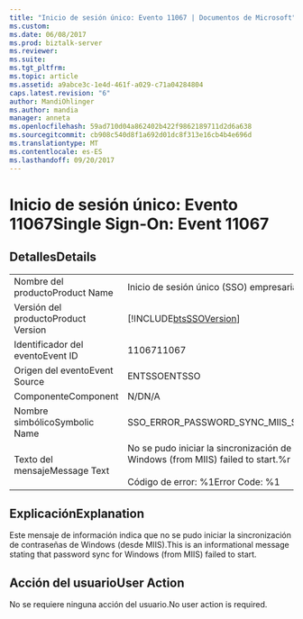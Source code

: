 ```yaml
---
title: "Inicio de sesión único: Evento 11067 | Documentos de Microsoft"
ms.custom: 
ms.date: 06/08/2017
ms.prod: biztalk-server
ms.reviewer: 
ms.suite: 
ms.tgt_pltfrm: 
ms.topic: article
ms.assetid: a9abce3c-1e4d-461f-a029-c71a04284804
caps.latest.revision: "6"
author: MandiOhlinger
ms.author: mandia
manager: anneta
ms.openlocfilehash: 59ad710d04a862402b422f9862189711d2d6a638
ms.sourcegitcommit: cb908c540d8f1a692d01dc8f313e16cb4b4e696d
ms.translationtype: MT
ms.contentlocale: es-ES
ms.lasthandoff: 09/20/2017
---
```

# <a name="single-sign-on-event-11067"></a><span data-ttu-id="696a3-102">Inicio de sesión único: Evento 11067</span><span class="sxs-lookup"><span data-stu-id="696a3-102">Single Sign-On: Event 11067</span></span>
## <a name="details"></a><span data-ttu-id="696a3-103">Detalles</span><span class="sxs-lookup"><span data-stu-id="696a3-103">Details</span></span>  
  
|||  
|-|-|  
|<span data-ttu-id="696a3-104">Nombre del producto</span><span class="sxs-lookup"><span data-stu-id="696a3-104">Product Name</span></span>|<span data-ttu-id="696a3-105">Inicio de sesión único (SSO) empresarial</span><span class="sxs-lookup"><span data-stu-id="696a3-105">Enterprise Single Sign-On</span></span>|  
|<span data-ttu-id="696a3-106">Versión del producto</span><span class="sxs-lookup"><span data-stu-id="696a3-106">Product Version</span></span>|[!INCLUDE[btsSSOVersion](../includes/btsssoversion-md.md)]|  
|<span data-ttu-id="696a3-107">Identificador del evento</span><span class="sxs-lookup"><span data-stu-id="696a3-107">Event ID</span></span>|<span data-ttu-id="696a3-108">11067</span><span class="sxs-lookup"><span data-stu-id="696a3-108">11067</span></span>|  
|<span data-ttu-id="696a3-109">Origen del evento</span><span class="sxs-lookup"><span data-stu-id="696a3-109">Event Source</span></span>|<span data-ttu-id="696a3-110">ENTSSO</span><span class="sxs-lookup"><span data-stu-id="696a3-110">ENTSSO</span></span>|  
|<span data-ttu-id="696a3-111">Componente</span><span class="sxs-lookup"><span data-stu-id="696a3-111">Component</span></span>|<span data-ttu-id="696a3-112">N/D</span><span class="sxs-lookup"><span data-stu-id="696a3-112">N/A</span></span>|  
|<span data-ttu-id="696a3-113">Nombre simbólico</span><span class="sxs-lookup"><span data-stu-id="696a3-113">Symbolic Name</span></span>|<span data-ttu-id="696a3-114">SSO_ERROR_PASSWORD_SYNC_MIIS_START_FAILED</span><span class="sxs-lookup"><span data-stu-id="696a3-114">SSO_ERROR_PASSWORD_SYNC_MIIS_START_FAILED</span></span>|  
|<span data-ttu-id="696a3-115">Texto del mensaje</span><span class="sxs-lookup"><span data-stu-id="696a3-115">Message Text</span></span>|<span data-ttu-id="696a3-116">No se pudo iniciar la sincronización de contraseñas de Windows (desde MIIS).%r</span><span class="sxs-lookup"><span data-stu-id="696a3-116">Password sync for Windows (from MIIS) failed to start.%r</span></span><br /><br /> <span data-ttu-id="696a3-117">Código de error: %1</span><span class="sxs-lookup"><span data-stu-id="696a3-117">Error Code: %1</span></span>|  
  
## <a name="explanation"></a><span data-ttu-id="696a3-118">Explicación</span><span class="sxs-lookup"><span data-stu-id="696a3-118">Explanation</span></span>  
 <span data-ttu-id="696a3-119">Este mensaje de información indica que no se pudo iniciar la sincronización de contraseñas de Windows (desde MIIS).</span><span class="sxs-lookup"><span data-stu-id="696a3-119">This is an informational message stating that password sync for Windows (from MIIS) failed to start.</span></span>  
  
## <a name="user-action"></a><span data-ttu-id="696a3-120">Acción del usuario</span><span class="sxs-lookup"><span data-stu-id="696a3-120">User Action</span></span>  
 <span data-ttu-id="696a3-121">No se requiere ninguna acción del usuario.</span><span class="sxs-lookup"><span data-stu-id="696a3-121">No user action is required.</span></span>